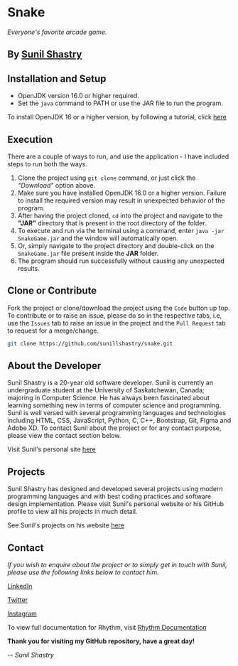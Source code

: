 # Snake
_Everyone's favorite arcade game._

## By [Sunil Shastry](https://www.sunilshastry.com/ "Sunil Shastry")

## Installation and Setup

- OpenJDK version 16.0 or higher required.
- Set the `java` command to PATH or use the JAR file to run the program.

To install OpenJDK 16 or a higher version, by following a tutorial, click [here](https://www.youtube.com/watch?v=1bFcv_nXxTs)

## Execution

There are a couple of ways to run, and use the application - I have included steps to run both the ways.
1. Clone the project using `git clone` command, or just click the _"Download"_ option above.
2. Make sure you have installed OpenJDK 16.0 or a higher version. Failure to install the required version may result in unexpected behavior of the program.
3. After having the project cloned, `cd` into the project and navigate to the **"JAR"** directory that is present in the root directory of the folder.
4. To execute and run via the terminal using a command, enter `java -jar SnakeGame.jar` and the window will automatically open.
5. Or, simply navigate to the project directory and double-click on the `SnakeGame.jar` file present inside the **JAR** folder.
6. The program should run successfully without causing any unexpected results.

## Clone or Contribute

Fork the project or clone/download the project using the `Code` button up top. To contribute or to raise an issue, please do so in the respective tabs, i.e, use the `Issues` tab to raise an issue in the project and the `Pull Request` tab to request for a merge/change.

```bash
git clone https://github.com/sunillshastry/snake.git
```

## About the Developer

Sunil Shastry is a 20-year old software developer. Sunil is currently an undergraduate student at the University of Saskatchewan, Canada; majoring in Computer Science. He has always been fascinated about learning something new in terms of computer science and programming. Sunil is well versed with several programming languages and technologies including HTML, CSS, JavaScript, Python, C, C++, Bootstrap, Git, Figma and Adobe XD. To contact Sunil about the project or for any contact purpose, please view the contact section below.

Visit Sunil's personal site [here](https://www.sunilshastry.com/ "Sunil Shastry")

## Projects

Sunil Shastry has designed and developed several projects using modern programming languages and with best coding practices and software design implementation. Please visit Sunil's personal website or his GitHub profile to view all his projects in much detail.

See Sunil's projects on his website [here](https://www.sunilshastry.com/supplements/projects.html)

## Contact

_If you wish to enquire about the project or to simply get in touch with Sunil, please use the following links below to contact him._

[LinkedIn](https://www.linkedin.com/in/sunilshastry/)

[Twitter](https://twitter.com/sunillshastry)

[Instagram](https://www.instagram.com/sunillshastry/)

To view full documentation for Rhythm, visit [Rhythm Documentation](https://rhythmapp.netlify.app/)

**Thank you for visiting my GitHub repository, have a great day!**

-- _Sunil Shastry_
